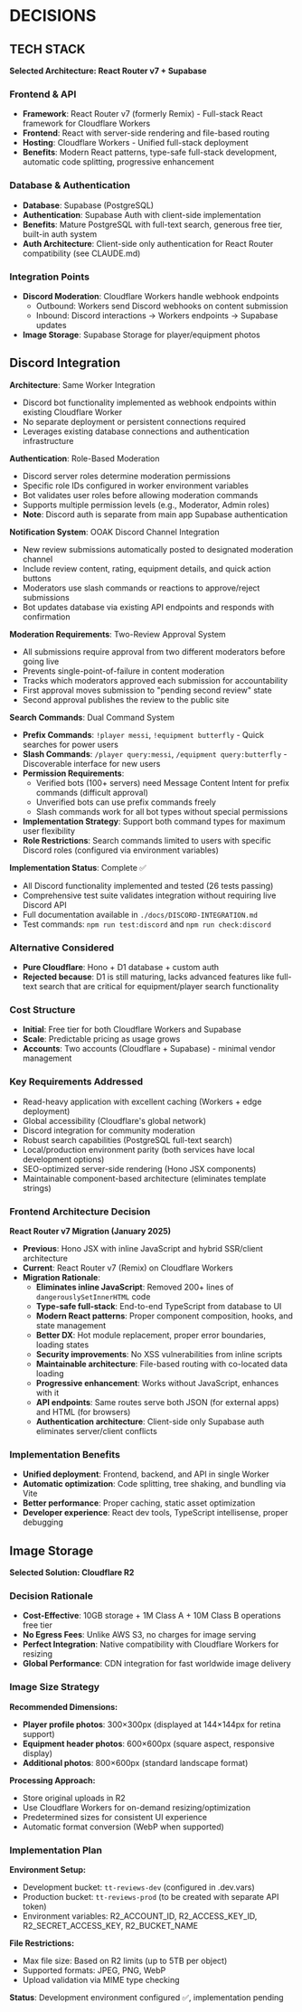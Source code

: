 # DECISIONS

## TECH STACK

**Selected Architecture: React Router v7 + Supabase**

### Frontend & API

- **Framework**: React Router v7 (formerly Remix) - Full-stack React framework for Cloudflare Workers
- **Frontend**: React with server-side rendering and file-based routing
- **Hosting**: Cloudflare Workers - Unified full-stack deployment
- **Benefits**: Modern React patterns, type-safe full-stack development, automatic code splitting, progressive enhancement

### Database & Authentication

- **Database**: Supabase (PostgreSQL)
- **Authentication**: Supabase Auth with client-side implementation
- **Benefits**: Mature PostgreSQL with full-text search, generous free tier, built-in auth system
- **Auth Architecture**: Client-side only authentication for React Router compatibility (see CLAUDE.md)

### Integration Points

- **Discord Moderation**: Cloudflare Workers handle webhook endpoints
  - Outbound: Workers send Discord webhooks on content submission
  - Inbound: Discord interactions → Workers endpoints → Supabase updates
- **Image Storage**: Supabase Storage for player/equipment photos

## Discord Integration

**Architecture**: Same Worker Integration

- Discord bot functionality implemented as webhook endpoints within existing Cloudflare Worker
- No separate deployment or persistent connections required
- Leverages existing database connections and authentication infrastructure

**Authentication**: Role-Based Moderation

- Discord server roles determine moderation permissions
- Specific role IDs configured in worker environment variables
- Bot validates user roles before allowing moderation commands
- Supports multiple permission levels (e.g., Moderator, Admin roles)
- **Note**: Discord auth is separate from main app Supabase authentication

**Notification System**: OOAK Discord Channel Integration

- New review submissions automatically posted to designated moderation channel
- Include review content, rating, equipment details, and quick action buttons
- Moderators use slash commands or reactions to approve/reject submissions
- Bot updates database via existing API endpoints and responds with confirmation

**Moderation Requirements**: Two-Review Approval System

- All submissions require approval from two different moderators before going live
- Prevents single-point-of-failure in content moderation
- Tracks which moderators approved each submission for accountability
- First approval moves submission to "pending second review" state
- Second approval publishes the review to the public site

**Search Commands**: Dual Command System

- **Prefix Commands**: `!player messi`, `!equipment butterfly` - Quick searches for power users
- **Slash Commands**: `/player query:messi`, `/equipment query:butterfly` - Discoverable interface for new users
- **Permission Requirements**:
  - Verified bots (100+ servers) need Message Content Intent for prefix commands (difficult approval)
  - Unverified bots can use prefix commands freely
  - Slash commands work for all bot types without special permissions
- **Implementation Strategy**: Support both command types for maximum user flexibility
- **Role Restrictions**: Search commands limited to users with specific Discord roles (configured via environment variables)

**Implementation Status**: Complete ✅

- All Discord functionality implemented and tested (26 tests passing)
- Comprehensive test suite validates integration without requiring live Discord API
- Full documentation available in `./docs/DISCORD-INTEGRATION.md`
- Test commands: `npm run test:discord` and `npm run check:discord`

### Alternative Considered

- **Pure Cloudflare**: Hono + D1 database + custom auth
- **Rejected because**: D1 is still maturing, lacks advanced features like full-text search that are critical for equipment/player search functionality

### Cost Structure

- **Initial**: Free tier for both Cloudflare Workers and Supabase
- **Scale**: Predictable pricing as usage grows
- **Accounts**: Two accounts (Cloudflare + Supabase) - minimal vendor management

### Key Requirements Addressed

- Read-heavy application with excellent caching (Workers + edge deployment)
- Global accessibility (Cloudflare's global network)
- Discord integration for community moderation
- Robust search capabilities (PostgreSQL full-text search)
- Local/production environment parity (both services have local development options)
- SEO-optimized server-side rendering (Hono JSX components)
- Maintainable component-based architecture (eliminates template strings)

### Frontend Architecture Decision

**React Router v7 Migration (January 2025)**

- **Previous**: Hono JSX with inline JavaScript and hybrid SSR/client architecture
- **Current**: React Router v7 (Remix) on Cloudflare Workers
- **Migration Rationale**:
  - **Eliminates inline JavaScript**: Removed 200+ lines of `dangerouslySetInnerHTML` code
  - **Type-safe full-stack**: End-to-end TypeScript from database to UI
  - **Modern React patterns**: Proper component composition, hooks, and state management
  - **Better DX**: Hot module replacement, proper error boundaries, loading states
  - **Security improvements**: No XSS vulnerabilities from inline scripts
  - **Maintainable architecture**: File-based routing with co-located data loading
  - **Progressive enhancement**: Works without JavaScript, enhances with it
  - **API endpoints**: Same routes serve both JSON (for external apps) and HTML (for browsers)
  - **Authentication architecture**: Client-side only Supabase auth eliminates server/client conflicts

### Implementation Benefits

- **Unified deployment**: Frontend, backend, and API in single Worker
- **Automatic optimization**: Code splitting, tree shaking, and bundling via Vite
- **Better performance**: Proper caching, static asset optimization
- **Developer experience**: React dev tools, TypeScript intellisense, proper debugging

## Image Storage

**Selected Solution: Cloudflare R2**

### Decision Rationale

- **Cost-Effective**: 10GB storage + 1M Class A + 10M Class B operations free tier
- **No Egress Fees**: Unlike AWS S3, no charges for image serving
- **Perfect Integration**: Native compatibility with Cloudflare Workers for resizing
- **Global Performance**: CDN integration for fast worldwide image delivery

### Image Size Strategy

**Recommended Dimensions:**

- **Player profile photos**: 300×300px (displayed at 144×144px for retina support)
- **Equipment header photos**: 600×600px (square aspect, responsive display)
- **Additional photos**: 800×600px (standard landscape format)

**Processing Approach:**

- Store original uploads in R2
- Use Cloudflare Workers for on-demand resizing/optimization
- Predetermined sizes for consistent UI experience
- Automatic format conversion (WebP when supported)

### Implementation Plan

**Environment Setup:**

- Development bucket: `tt-reviews-dev` (configured in .dev.vars)
- Production bucket: `tt-reviews-prod` (to be created with separate API token)
- Environment variables: R2_ACCOUNT_ID, R2_ACCESS_KEY_ID, R2_SECRET_ACCESS_KEY, R2_BUCKET_NAME

**File Restrictions:**

- Max file size: Based on R2 limits (up to 5TB per object)
- Supported formats: JPEG, PNG, WebP
- Upload validation via MIME type checking

**Status**: Development environment configured ✅, implementation pending
